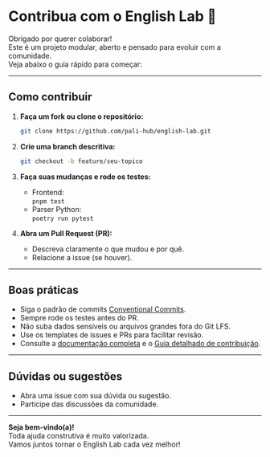# Contribua com o English Lab 🚀

Obrigado por querer colaborar!  
Este é um projeto modular, aberto e pensado para evoluir com a comunidade.  
Veja abaixo o guia rápido para começar:

---

## Como contribuir

1. **Faça um fork ou clone o repositório:**
    ```bash
    git clone https://github.com/pali-hub/english-lab.git
    ```

2. **Crie uma branch descritiva:**
    ```bash
    git checkout -b feature/seu-topico
    ```

3. **Faça suas mudanças e rode os testes:**
    - Frontend:  
      `pnpm test`
    - Parser Python:  
      `poetry run pytest`

4. **Abra um Pull Request (PR):**
    - Descreva claramente o que mudou e por quê.
    - Relacione a issue (se houver).

---

## Boas práticas

- Siga o padrão de commits [Conventional Commits](https://www.conventionalcommits.org/pt/v1.0.0/).
- Sempre rode os testes antes do PR.
- Não suba dados sensíveis ou arquivos grandes fora do Git LFS.
- Use os templates de issues e PRs para facilitar revisão.
- Consulte a [documentação completa](./docs/README.md) e o [Guia detalhado de contribuição](./docs/contribution.md).

---

## Dúvidas ou sugestões

- Abra uma issue com sua dúvida ou sugestão.
- Participe das discussões da comunidade.

---

**Seja bem-vindo(a)!**  
Toda ajuda construtiva é muito valorizada.  
Vamos juntos tornar o English Lab cada vez melhor!